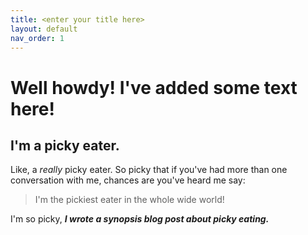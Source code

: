 ```yaml
---
title: <enter your title here>
layout: default
nav_order: 1
---
```


# Well howdy! I've added some text here!
  
## I'm a picky eater.
Like, a *really* picky eater. So picky that if you've had more than one conversation with me, chances are you've heard me say:
  >I'm the pickiest eater in the whole wide world!

  I'm so picky, **_I wrote a synopsis blog post about picky eating._**
